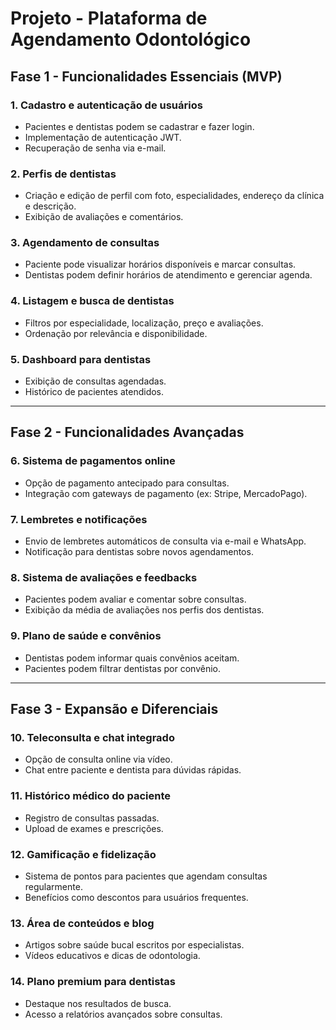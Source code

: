 # Projeto - Plataforma de Agendamento Odontológico

## Fase 1 - Funcionalidades Essenciais (MVP)
### 1. Cadastro e autenticação de usuários
- Pacientes e dentistas podem se cadastrar e fazer login.
- Implementação de autenticação JWT.
- Recuperação de senha via e-mail.

### 2. Perfis de dentistas
- Criação e edição de perfil com foto, especialidades, endereço da clínica e descrição.
- Exibição de avaliações e comentários.

### 3. Agendamento de consultas
- Paciente pode visualizar horários disponíveis e marcar consultas.
- Dentistas podem definir horários de atendimento e gerenciar agenda.

### 4. Listagem e busca de dentistas
- Filtros por especialidade, localização, preço e avaliações.
- Ordenação por relevância e disponibilidade.

### 5. Dashboard para dentistas
- Exibição de consultas agendadas.
- Histórico de pacientes atendidos.

---

## Fase 2 - Funcionalidades Avançadas
### 6. Sistema de pagamentos online
- Opção de pagamento antecipado para consultas.
- Integração com gateways de pagamento (ex: Stripe, MercadoPago).

### 7. Lembretes e notificações
- Envio de lembretes automáticos de consulta via e-mail e WhatsApp.
- Notificação para dentistas sobre novos agendamentos.

### 8. Sistema de avaliações e feedbacks
- Pacientes podem avaliar e comentar sobre consultas.
- Exibição da média de avaliações nos perfis dos dentistas.

### 9. Plano de saúde e convênios
- Dentistas podem informar quais convênios aceitam.
- Pacientes podem filtrar dentistas por convênio.

---

## Fase 3 - Expansão e Diferenciais
### 10. Teleconsulta e chat integrado
- Opção de consulta online via vídeo.
- Chat entre paciente e dentista para dúvidas rápidas.

### 11. Histórico médico do paciente
- Registro de consultas passadas.
- Upload de exames e prescrições.

### 12. Gamificação e fidelização
- Sistema de pontos para pacientes que agendam consultas regularmente.
- Benefícios como descontos para usuários frequentes.

### 13. Área de conteúdos e blog
- Artigos sobre saúde bucal escritos por especialistas.
- Vídeos educativos e dicas de odontologia.

### 14. Plano premium para dentistas
- Destaque nos resultados de busca.
- Acesso a relatórios avançados sobre consultas.

